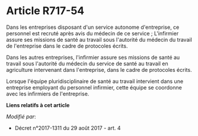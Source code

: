# Article R717-54

Dans les entreprises disposant d'un service autonome d'entreprise, ce personnel est recruté après avis du médecin de ce
service ; L'infirmier assure ses missions de santé au travail sous l'autorité du médecin du travail de l'entreprise dans le
cadre de protocoles écrits.

Dans les autres entreprises, l'infirmier assure ses missions de santé au travail sous l'autorité du médecin du service de
santé au travail en agriculture intervenant dans l'entreprise, dans le cadre de protocoles écrits.

Lorsque l'équipe pluridisciplinaire de santé au travail intervient dans une entreprise employant du personnel infirmier,
cette équipe se coordonne avec les infirmiers de l'entreprise.

**Liens relatifs à cet article**

_Modifié par_:

  - Décret n°2017-1311 du 29 août 2017 - art. 4
